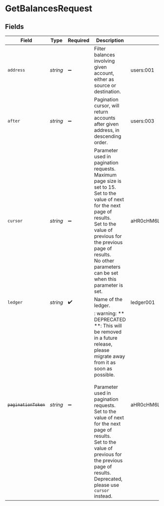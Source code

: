 # GetBalancesRequest


## Fields

| Field                                                                                                                                                                                                                                                                                                                          | Type                                                                                                                                                                                                                                                                                                                           | Required                                                                                                                                                                                                                                                                                                                       | Description                                                                                                                                                                                                                                                                                                                    | Example                                                                                                                                                                                                                                                                                                                        |
| ------------------------------------------------------------------------------------------------------------------------------------------------------------------------------------------------------------------------------------------------------------------------------------------------------------------------------ | ------------------------------------------------------------------------------------------------------------------------------------------------------------------------------------------------------------------------------------------------------------------------------------------------------------------------------ | ------------------------------------------------------------------------------------------------------------------------------------------------------------------------------------------------------------------------------------------------------------------------------------------------------------------------------ | ------------------------------------------------------------------------------------------------------------------------------------------------------------------------------------------------------------------------------------------------------------------------------------------------------------------------------ | ------------------------------------------------------------------------------------------------------------------------------------------------------------------------------------------------------------------------------------------------------------------------------------------------------------------------------ |
| `address`                                                                                                                                                                                                                                                                                                                      | *string*                                                                                                                                                                                                                                                                                                                       | :heavy_minus_sign:                                                                                                                                                                                                                                                                                                             | Filter balances involving given account, either as source or destination.                                                                                                                                                                                                                                                      | users:001                                                                                                                                                                                                                                                                                                                      |
| `after`                                                                                                                                                                                                                                                                                                                        | *string*                                                                                                                                                                                                                                                                                                                       | :heavy_minus_sign:                                                                                                                                                                                                                                                                                                             | Pagination cursor, will return accounts after given address, in descending order.                                                                                                                                                                                                                                              | users:003                                                                                                                                                                                                                                                                                                                      |
| `cursor`                                                                                                                                                                                                                                                                                                                       | *string*                                                                                                                                                                                                                                                                                                                       | :heavy_minus_sign:                                                                                                                                                                                                                                                                                                             | Parameter used in pagination requests. Maximum page size is set to 15.<br/>Set to the value of next for the next page of results.<br/>Set to the value of previous for the previous page of results.<br/>No other parameters can be set when this parameter is set.<br/>                                                       | aHR0cHM6Ly9nLnBhZ2UvTmVrby1SYW1lbj9zaGFyZQ==                                                                                                                                                                                                                                                                                   |
| `ledger`                                                                                                                                                                                                                                                                                                                       | *string*                                                                                                                                                                                                                                                                                                                       | :heavy_check_mark:                                                                                                                                                                                                                                                                                                             | Name of the ledger.                                                                                                                                                                                                                                                                                                            | ledger001                                                                                                                                                                                                                                                                                                                      |
| ~~`paginationToken`~~                                                                                                                                                                                                                                                                                                          | *string*                                                                                                                                                                                                                                                                                                                       | :heavy_minus_sign:                                                                                                                                                                                                                                                                                                             | : warning: ** DEPRECATED **: This will be removed in a future release, please migrate away from it as soon as possible.<br/><br/>Parameter used in pagination requests.<br/>Set to the value of next for the next page of results.<br/>Set to the value of previous for the previous page of results.<br/>Deprecated, please use `cursor` instead. | aHR0cHM6Ly9nLnBhZ2UvTmVrby1SYW1lbj9zaGFyZQ==                                                                                                                                                                                                                                                                                   |
